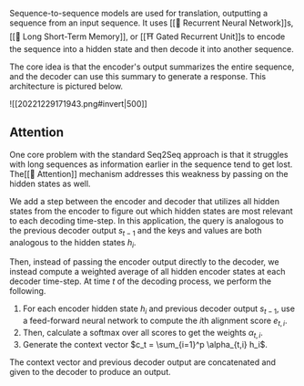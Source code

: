 Sequence-to-sequence models are used for translation, outputting a sequence from an input sequence. It uses [[💬 Recurrent Neural Network]]s, [[🎥 Long Short-Term Memory]], or [[⛩️ Gated Recurrent Unit]]s to encode the sequence into a hidden state and then decode it into another sequence.

The core idea is that the encoder's output summarizes the entire sequence, and the decoder can use this summary to generate a response. This architecture is pictured below.

![[20221229171943.png#invert|500]]

## Attention
One core problem with the standard Seq2Seq approach is that it struggles with long sequences as information earlier in the sequence tend to get lost. The[[🚨 Attention]] mechanism addresses this weakness by passing on the hidden states as well.

We add a step between the encoder and decoder that utilizes all hidden states from the encoder to figure out which hidden states are most relevant to each decoding time-step. In this application, the query is analogous to the previous decoder output $s_{t-1}$ and the keys and values are both analogous to the hidden states $h_i$.

Then, instead of passing the encoder output directly to the decoder, we instead compute a weighted average of all hidden encoder states at each decoder time-step. At time $t$ of the decoding process, we perform the following.
1. For each encoder hidden state $h_i$ and previous decoder output $s_{t-1}$, use a feed-forward neural network to compute the $i$th alignment score $e_{t, i}$.
2. Then, calculate a softmax over all scores to get the weights $\alpha_{t,i}$.
3. Generate the context vector $c_t = \sum_{i=1}^p \alpha_{t,i} h_i$.

The context vector and previous decoder output are concatenated and given to the decoder to produce an output.